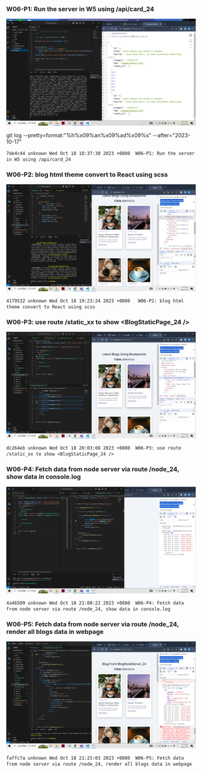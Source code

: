 
### W06-P1: Run the server in W5 using /api/card_24
 
![](w06-p1.png)

git log --pretty=format:"%h%x09%an%x09%ad%x09%s" --after="2023-10-17"

```
7de4c44 unknown Wed Oct 18 18:37:30 2023 +0800  W06-P1: Run the server in W5 using /api/card_24
```
 ### W06-P2: blog html theme convert to React using scss
 
![](w06-p2.png)


```
4179532 unknown Wed Oct 18 19:23:24 2023 +0800   W06-P2: blog html theme convert to React using scss
```

### W06-P3: use route /static_xx to show <BlogStaticPage_24 />
 
![](w06-p3.png)

```
dc264eb unknown Wed Oct 18 20:03:08 2023 +0800  W06-P3: use route /static_xx to show <BlogStaticPage_24 />
```

 ### W06-P4: Fetch data from node server via route /node_24, show data in console.log
 
![](w06-p4.png)


```
4a46509 unknown Wed Oct 18 21:00:22 2023 +0800  W06-P4: Fetch data from node server via route /node_24, show data in console.log
```
 ### W06-P5: Fetch data from node server via route /node_24, render all blogs data in webpage
 
![](w06-p5.png)

```
faffc7a unknown Wed Oct 18 21:25:03 2023 +0800  W06-P5: Fetch data from node server via route /node_24, render all blogs data in webpage
```